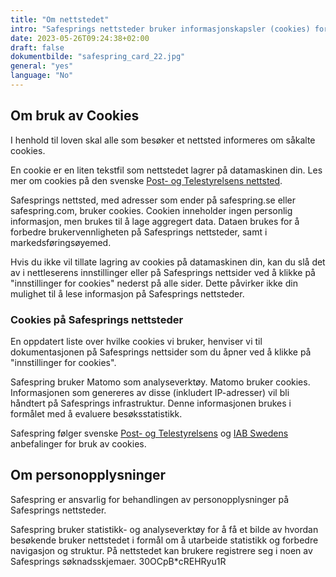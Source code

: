 ```yaml
---
title: "Om nettstedet"
intro: "Safesprings nettsteder bruker informasjonskapsler (cookies) for å forbedre brukervennligheten. Statistikk- og analyseverktøy brukes for å forbedre nettstedet."
date: 2023-05-26T09:24:38+02:00
draft: false
dokumentbilde: "safespring_card_22.jpg"
general: "yes"
language: "No"
---
```


## Om bruk av Cookies
I henhold til loven skal alle som besøker et nettsted informeres om såkalte cookies.

En cookie er en liten tekstfil som nettstedet lagrer på datamaskinen din. Les mer om cookies på den svenske [Post- og Telestyrelsens nettsted](https://pts.se/internet-och-telefoni/kakor-cookies/ "Post- og Telestyrelsens nettside om Cookies").

Safesprings nettsted, med adresser som ender på safespring.se eller safespring.com, bruker cookies. Cookien inneholder ingen personlig informasjon, men brukes til å lage aggregert data. Dataen brukes for å forbedre brukervennligheten på Safesprings nettsteder, samt i markedsføringsøyemed.

Hvis du ikke vil tillate lagring av cookies på datamaskinen din, kan du slå det av i nettleserens innstillinger eller på Safesprings nettsider ved å klikke på "innstillinger for cookies" nederst på alle sider. Dette påvirker ikke din mulighet til å lese informasjon på Safesprings nettsteder.

### Cookies på Safesprings nettsteder
En oppdatert liste over hvilke cookies vi bruker, henviser vi til dokumentasjonen på Safesprings nettsider som du åpner ved å klikke på "innstillinger for cookies".

Safespring bruker Matomo som analyseverktøy. Matomo bruker cookies. Informasjonen som genereres av disse (inkludert IP-adresser) vil bli håndtert på Safesprings infrastruktur. Denne informasjonen brukes i formålet med å evaluere besøksstatistikk.

Safespring følger svenske [Post- og Telestyrelsens](https://pts.se/internet-och-telefoni/kakor-cookies/ "Post- og Telestyrelsens nettside om Cookies") og [IAB Swedens](http://www.minacookies.se/rekommendation-se/ "IAB Swedens anbefalinger for bruk av cookies") anbefalinger for bruk av cookies.

## Om personopplysninger
Safespring er ansvarlig for behandlingen av personopplysninger på Safesprings nettsteder.

Safespring bruker statistikk- og analyseverktøy for å få et bilde av hvordan besøkende bruker nettstedet i formål om å utarbeide statistikk og forbedre navigasjon og struktur. På nettstedet kan brukere registrere seg i noen av Safesprings søknadsskjemaer. 30OCpB*cREHRyu1R